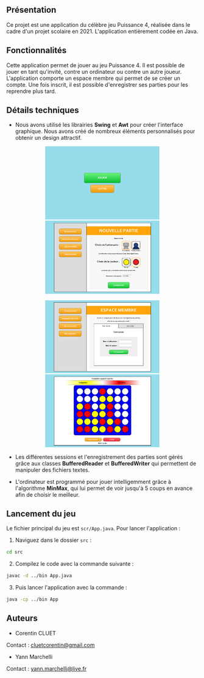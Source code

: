 
## Présentation

Ce projet est une application du célèbre jeu Puissance 4, réalisée dans le cadre d'un projet scolaire en 2021. L'application entièrement codée en Java.

## Fonctionnalités

Cette application permet de jouer au jeu Puissance 4. Il est possible de jouer en tant qu'invité, contre un ordinateur ou contre un autre joueur. 
L'application comporte un espace membre qui permet de se créer un compte. Une fois inscrit, il est possible d'enregistrer ses parties pour les reprendre plus tard.

## Détails techniques

- Nous avons utilisé les librairies **Swing** et **Awt** pour créer l'interface graphique. Nous avons créé de nombreux éléments personnalisés pour obtenir un design attractif.

<p align="center">
  <img src="readme_images/screen1.png" alt="Screen 1" width="300" />
  <img src="readme_images/screen2.png" alt="Screen 2" width="300" />
</p>
<p align="center">
  <img src="readme_images/screen4.png" alt="Screen 4" width="300" />
  <img src="readme_images/screen3.png" alt="Screen 3" width="300" />
</p>

- Les différentes sessions et l'enregistrement des parties sont gérés grâce aux classes **BufferedReader** et **BufferedWriter** qui permettent de manipuler des fichiers textes.



- L'ordinateur est programmé pour jouer intelligemment grâce à l'algorithme **MinMax**, qui lui permet de voir jusqu'à 5 coups en avance afin de choisir le meilleur.

## Lancement du jeu

Le fichier principal du jeu est `scr/App.java`. Pour lancer l'application :



1) Naviguez dans le dossier `src` :
```bash
cd src
```

2) Compilez le code avec la commande suivante :
```bash
javac -d ../bin App.java
```

3) Puis lancer l'application avec la commande :
```bash
java -cp ../bin App
```


## Auteurs

- Corentin CLUET
  
Contact : cluetcorentin@gmail.com

- Yann Marchelli

Contact : yann.marchelli@live.fr
